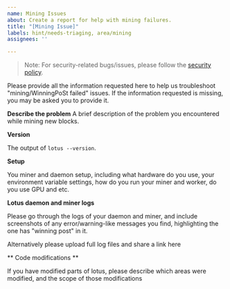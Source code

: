```yaml
---
name: Mining Issues
about: Create a report for help with mining failures.
title: "[Mining Issue]"
labels: hint/needs-triaging, area/mining
assignees: ''

---
```


> Note: For security-related bugs/issues, please follow the [security policy](https://github.com/filecoin-project/lotus/security/policy).

Please provide all the information requested here to help us troubleshoot "mining/WinningPoSt failed" issues.
If the information requested is missing, you may be asked you to provide it.

**Describe the problem**
A brief description of the problem you encountered while mining new blocks.

**Version**

The output of `lotus --version`.

**Setup**

You miner and daemon setup, including what hardware do you use, your environment variable settings, how do you run your miner and worker, do you use GPU and etc.

**Lotus daemon and miner logs**

Please go through the logs of your daemon and miner, and include screenshots of any error/warning-like messages you find, highlighting the one has "winning post" in it.

Alternatively please upload full log files and share a link here

** Code modifications **

If you have modified parts of lotus, please describe which areas were modified,
and the scope of those modifications
